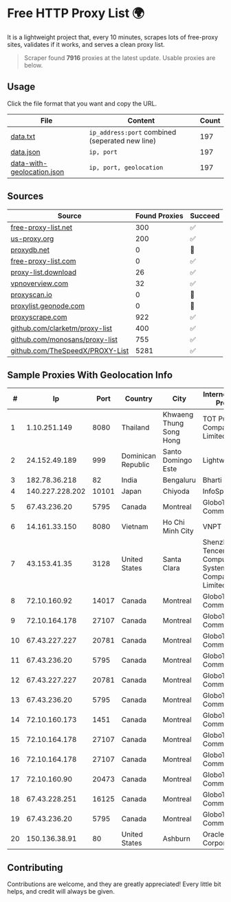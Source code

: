
# Free HTTP Proxy List 🌍

It is a lightweight project that, every 10 minutes, scrapes lots of free-proxy sites, validates if it works, and serves a clean proxy list.


> Scraper found **7916** proxies at the latest update. Usable proxies are below.

## Usage

Click the file format that you want and copy the URL.


|File|Content|Count|
|----|-------|-----|
|[data.txt](https://raw.githubusercontent.com/themiralay/Proxy-List-World/master/data.txt)|`ip_address:port` combined (seperated new line)|197|
|[data.json](https://raw.githubusercontent.com/themiralay/Proxy-List-World/master/data.json)|`ip, port`|197|
|[data-with-geolocation.json](https://raw.githubusercontent.com/themiralay/Proxy-List-World/master/data-with-geolocation.json)|`ip, port, geolocation`|197|

## Sources

|Source|Found Proxies|Succeed|
|------|-------------|-------|
|[free-proxy-list.net](https://free-proxy-list.net)|300|✅|
|[us-proxy.org](https://www.us-proxy.org)|200|✅|
|[proxydb.net](http://proxydb.net)|0|🚫|
|[free-proxy-list.com](https://free-proxy-list.com/?page=&port=&type%5B%5D=http&type%5B%5D=https&up_time=0&search=Search)|0|✅|
|[proxy-list.download](https://www.proxy-list.download/HTTP)|26|✅|
|[vpnoverview.com](https://vpnoverview.com/privacy/anonymous-browsing/free-proxy-servers)|32|✅|
|[proxyscan.io](https://www.proxyscan.io)|0|🚫|
|[proxylist.geonode.com](https://proxylist.geonode.com/api/proxy-list?limit=300&page=1&sort_by=lastChecked&sort_type=desc&protocols=http,https)|0|🚫|
|[proxyscrape.com](https://api.proxyscrape.com/v2/?request=displayproxies&protocol=http&timeout=10000&country=all&ssl=all&anonymity=all)|922|✅|
|[github.com/clarketm/proxy-list](https://raw.githubusercontent.com/clarketm/proxy-list/master/proxy-list-raw.txt)|400|✅|
|[github.com/monosans/proxy-list](https://raw.githubusercontent.com/monosans/proxy-list/main/proxies/http.txt)|755|✅|
|[github.com/TheSpeedX/PROXY-List](https://raw.githubusercontent.com/TheSpeedX/PROXY-List/master/http.txt)|5281|✅|


## Sample Proxies With Geolocation Info

|#|Ip|Port|Country|City|Internet Service Provider|
|-|--|----|-------|----|-------------------------|
|1|1.10.251.149|8080|Thailand|Khwaeng Thung Song Hong|TOT Public Company Limited|
|2|24.152.49.189|999|Dominican Republic|Santo Domingo Este|Lightwave S.R.L|
|3|182.78.36.218|82|India|Bengaluru|Bharti Airtel|
|4|140.227.228.202|10101|Japan|Chiyoda|InfoSphere|
|5|67.43.236.20|5795|Canada|Montreal|GloboTech Communications|
|6|14.161.33.150|8080|Vietnam|Ho Chi Minh City|VNPT|
|7|43.153.41.35|3128|United States|Santa Clara|Shenzhen Tencent Computer Systems Company Limited|
|8|72.10.160.92|14017|Canada|Montreal|GloboTech Communications|
|9|72.10.164.178|27107|Canada|Montreal|GloboTech Communications|
|10|67.43.227.227|20781|Canada|Montreal|GloboTech Communications|
|11|67.43.236.20|5795|Canada|Montreal|GloboTech Communications|
|12|67.43.227.227|20781|Canada|Montreal|GloboTech Communications|
|13|67.43.236.20|5795|Canada|Montreal|GloboTech Communications|
|14|72.10.160.173|1451|Canada|Montreal|GloboTech Communications|
|15|72.10.164.178|27107|Canada|Montreal|GloboTech Communications|
|16|72.10.164.178|27107|Canada|Montreal|GloboTech Communications|
|17|72.10.160.90|20473|Canada|Montreal|GloboTech Communications|
|18|67.43.228.251|16125|Canada|Montreal|GloboTech Communications|
|19|67.43.236.20|5795|Canada|Montreal|GloboTech Communications|
|20|150.136.38.91|80|United States|Ashburn|Oracle Corporation|



## Contributing

Contributions are welcome, and they are greatly appreciated! Every
little bit helps, and credit will always be given.

